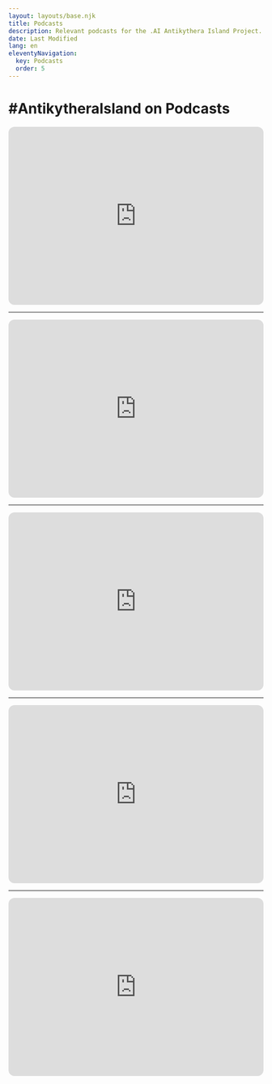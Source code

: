 ```yaml
---
layout: layouts/base.njk
title: Podcasts
description: Relevant podcasts for the .AI Antikythera Island Project.
date: Last Modified
lang: en
eleventyNavigation:
  key: Podcasts
  order: 5
---
```


<h1>#AntikytheraIsland on Podcasts</h1>
<iframe style="border-radius:12px" src="https://open.spotify.com/embed/show/12WGbrVFWpJPQyOznnnI6f?utm_source=generator" width="100%" height="352" frameBorder="0" allowfullscreen="" allow="autoplay; clipboard-write; encrypted-media; fullscreen; picture-in-picture" loading="lazy"></iframe>
<hr>
<iframe style="border-radius:12px" src="https://open.spotify.com/embed/episode/4xM1ANXTokj1RdTU9QmIFB?utm_source=generator" width="100%" height="352" frameBorder="0" allowfullscreen="" allow="autoplay; clipboard-write; encrypted-media; fullscreen; picture-in-picture" loading="lazy"></iframe>
<hr>
<iframe style="border-radius:12px" src="https://open.spotify.com/embed/episode/0zkRLxViiNX7liGZ7XYtLZ?utm_source=generator&t=0" width="100%" height="352" frameBorder="0" allowfullscreen="" allow="autoplay; clipboard-write; encrypted-media; fullscreen; picture-in-picture" loading="lazy"></iframe>
<hr>
<iframe style="border-radius:12px" src="https://open.spotify.com/embed/episode/0ONjzyNeTKsFwK5YB8ebwC?utm_source=generator&theme=0&t=0" width="100%" height="352" frameBorder="0" allowfullscreen="" allow="autoplay; clipboard-write; encrypted-media; fullscreen; picture-in-picture" loading="lazy"></iframe>
<hr>
<iframe style="border-radius:12px" src="https://open.spotify.com/embed/episode/4YTzWuMj5KsVaT98EsvyzH?utm_source=generator&t=0" width="100%" height="352" frameBorder="0" allowfullscreen="" allow="autoplay; clipboard-write; encrypted-media; fullscreen; picture-in-picture" loading="lazy"></iframe>